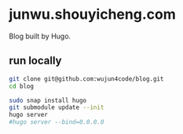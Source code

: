 # junwu.shouyicheng.com

Blog built by Hugo.

## run locally

```sh
git clone git@github.com:wujun4code/blog.git
cd blog

sudo snap install hugo
git submodule update --init
hugo server
#hugo server --bind=0.0.0.0
```
